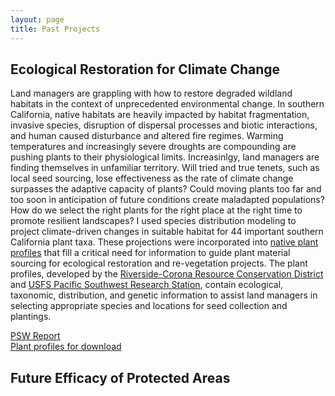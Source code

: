 ```yaml
---
layout: page
title: Past Projects
---
```


## Ecological Restoration for Climate Change
Land managers are grappling with how to restore degraded wildland habitats in the context of unprecedented environmental change. In southern California, native habitats are heavily impacted by habitat fragmentation, invasive species, disruption of dispersal processes and biotic interactions, and human caused disturbance and altered fire regimes. Warming temperatures and increasingly severe droughts are compounding are pushing plants to their physiological limits. Increasinlgy, land managers are finding themselves in unfamiliar territory. Will tried and true tenets, such as local seed sourcing, lose effectiveness as the rate of climate change surpasses the adaptive capacity of plants? Could moving plants too far and too soon in anticipation of future conditions create maladapted populations? How do we select the right plants for the right place at the right time to promote resilient landscapes? I used species distribution modeling to project climate-driven changes in suitable habitat for 44 important southern California plant taxa. These projections were incorporated into [native plant profiles](https://www.rcrcd.org/native-plant-materials-program) that fill a critical need for information to guide plant material sourcing for ecological restoration and re-vegetation projects. The plant profiles, developed by the [Riverside-Corona Resource Conservation District](https://www.rcrcd.org/) and [USFS Pacific Southwest Research Station](https://www.fs.fed.us/psw/), contain ecological, taxonomic, distribution, and genetic information to assist land managers in selecting appropriate species and locations for seed collection and plantings. 

[PSW Report](https://www.fs.usda.gov/treesearch/pubs/56660)
<br />
[Plant profiles for download](https://rcrcd.specialdistrict.org/plant-profiles)

## Future Efficacy of Protected Areas



